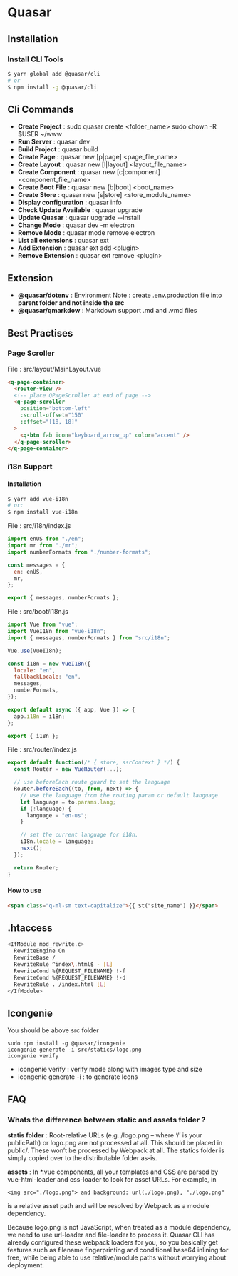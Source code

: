 # Quasar

## Installation

### Install CLI Tools

```bash
$ yarn global add @quasar/cli
# or
$ npm install -g @quasar/cli
```

## Cli Commands

- **Create Project** : sudo quasar create \<folder_name\> sudo chown -R \$USER ~/www
- **Run Server** : quasar dev
- **Build Project** : quasar build
- **Create Page** : quasar new [p\|page] <page_file_name>
- **Create Layout** : quasar new [l\|layout] <layout_file_name>
- **Create Component** : quasar new [c\|component] <component_file_name>
- **Create Boot File** : quasar new [b\|boot] <boot_name>
- **Create Store** : quasar new [s\|store] <store_module_name>
- **Display configuration** : quasar info
- **Check Update Available** : quasar upgrade
- **Update Quasar** : quasar upgrade --install
- **Change Mode** : quasar dev -m electron
- **Remove Mode** : quasar mode remove electron
- **List all extensions** : quasar ext
- **Add Extension** : quasar ext add \<plugin\>
- **Remove Extension** : quasar ext remove \<plugin\>

## Extension

- **@quasar/dotenv** : Environment Note : create .env.production file into **parent folder and not inside the src**
- **@quasar/qmarkdow** : Markdown support .md and .vmd files

## Best Practises

### Page Scroller

File : src/layout/MainLayout.vue

```html
<q-page-container>
  <router-view />
  <!-- place QPageScroller at end of page -->
  <q-page-scroller
    position="bottom-left"
    :scroll-offset="150"
    :offset="[18, 18]"
  >
    <q-btn fab icon="keyboard_arrow_up" color="accent" />
  </q-page-scroller>
</q-page-container>
```

### i18n Support

#### Installation

```bash
$ yarn add vue-i18n
# or:
$ npm install vue-i18n
```

File : src/i18n/index.js

```js
import enUS from "./en";
import mr from "./mr";
import numberFormats from "./number-formats";

const messages = {
  en: enUS,
  mr,
};

export { messages, numberFormats };
```

File : src/boot/i18n.js

```js
import Vue from "vue";
import VueI18n from "vue-i18n";
import { messages, numberFormats } from "src/i18n";

Vue.use(VueI18n);

const i18n = new VueI18n({
  locale: "en",
  fallbackLocale: "en",
  messages,
  numberFormats,
});

export default async ({ app, Vue }) => {
  app.i18n = i18n;
};

export { i18n };
```

File : src/router/index.js

```js
export default function(/* { store, ssrContext } */) {
  const Router = new VueRouter(...);

  // use beforeEach route guard to set the language
  Router.beforeEach((to, from, next) => {
    // use the language from the routing param or default language
    let language = to.params.lang;
    if (!language) {
      language = "en-us";
    }

    // set the current language for i18n.
    i18n.locale = language;
    next();
  });

  return Router;
}
```

#### How to use

```html
<span class="q-ml-sm text-capitalize">{{ $t("site_name") }}</span>
```

## .htaccess

```bash
<IfModule mod_rewrite.c>
  RewriteEngine On
  RewriteBase /
  RewriteRule ^index\.html$ - [L]
  RewriteCond %{REQUEST_FILENAME} !-f
  RewriteCond %{REQUEST_FILENAME} !-d
  RewriteRule . /index.html [L]
</IfModule>
```

## Icongenie

You should be above src folder

```
sudo npm install -g @quasar/icongenie
icongenie generate -i src/statics/logo.png
icongenie verify
```

- icongenie verify : verify mode along with images type and size
- icongenie generate -i : to generate Icons

## FAQ

### Whats the difference between static and assets folder ?

**statis folder** : Root-relative URLs (e.g. /logo.png – where ‘/’ is your publicPath) or logo.png are not processed at all. This should be placed in public/. These won’t be processed by Webpack at all. The statics folder is simply copied over to the distributable folder as-is.

**assets** : In \*.vue components, all your templates and CSS are parsed by vue-html-loader and css-loader to look for asset URLs. For example, in

```
<img src="./logo.png"> and background: url(./logo.png), "./logo.png"
```

is a relative asset path and will be resolved by Webpack as a module dependency.

Because logo.png is not JavaScript, when treated as a module dependency, we need to use url-loader and file-loader to process it. Quasar CLI has already configured these webpack loaders for you, so you basically get features such as filename fingerprinting and conditional base64 inlining for free, while being able to use relative/module paths without worrying about deployment.
